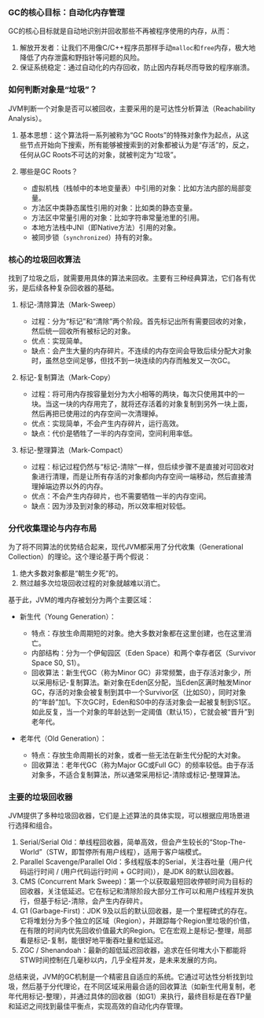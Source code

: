 
### GC的核心目标：自动化内存管理

GC的核心目标就是自动地识别并回收那些不再被程序使用的内存，从而：
1.  解放开发者：让我们不用像C/C++程序员那样手动`malloc`和`free`内存，极大地降低了内存泄露和野指针等问题的风险。
2.  保证系统稳定：通过自动化的内存回收，防止因内存耗尽而导致的程序崩溃。

### 如何判断对象是“垃圾”？

JVM判断一个对象是否可以被回收，主要采用的是可达性分析算法（Reachability Analysis）。

1.  基本思想：这个算法将一系列被称为“GC Roots”的特殊对象作为起点，从这些节点开始向下搜索，所有能够被搜索到的对象都被认为是“存活”的，反之，任何从GC Roots不可达的对象，就被判定为“垃圾”。

2.  哪些是GC Roots？
    *   虚拟机栈（栈帧中的本地变量表）中引用的对象：比如方法内部的局部变量。
    *   方法区中类静态属性引用的对象：比如类的静态变量。
    *   方法区中常量引用的对象：比如字符串常量池里的引用。
    *   本地方法栈中JNI（即Native方法）引用的对象。
    *   被同步锁（`synchronized`）持有的对象。

### 核心的垃圾回收算法

找到了垃圾之后，就需要用具体的算法来回收。主要有三种经典算法，它们各有优劣，是后续各种复杂回收器的基础。

1.  标记-清除算法（Mark-Sweep）
    *   过程：分为“标记”和“清除”两个阶段。首先标记出所有需要回收的对象，然后统一回收所有被标记的对象。
    *   优点：实现简单。
    *   缺点：会产生大量的内存碎片。不连续的内存空间会导致后续分配大对象时，虽然总空间足够，但找不到一块连续的内存而触发又一次GC。

2.  标记-复制算法（Mark-Copy）
    *   过程：将可用内存按容量划分为大小相等的两块，每次只使用其中的一块。当这一块的内存用完了，就将还存活着的对象复制到另外一块上面，然后再把已使用过的内存空间一次清理掉。
    *   优点：实现简单，不会产生内存碎片，运行高效。
    *   缺点：代价是牺牲了一半的内存空间，空间利用率低。

3.  标记-整理算法（Mark-Compact）
    *   过程：标记过程仍然与“标记-清除”一样，但后续步骤不是直接对可回收对象进行清理，而是让所有存活的对象都向内存空间一端移动，然后直接清理掉端边界以外的内存。
    *   优点：不会产生内存碎片，也不需要牺牲一半的内存空间。
    *   缺点：因为涉及到对象的移动，所以效率相对较低。

### 分代收集理论与内存布局

为了将不同算法的优势结合起来，现代JVM都采用了分代收集（Generational Collection）的理论。这个理论基于两个假说：
1.  绝大多数对象都是“朝生夕死”的。
2.  熬过越多次垃圾回收过程的对象就越难以消亡。

基于此，JVM的堆内存被划分为两个主要区域：

*   新生代（Young Generation）：
    *   特点：存放生命周期短的对象。绝大多数对象都在这里创建，也在这里消亡。
    *   内部结构：分为一个伊甸园区（Eden Space）和两个幸存者区（Survivor Space S0, S1）。
    *   回收算法：新生代GC（称为Minor GC）非常频繁，由于存活对象少，所以采用标记-复制算法。新对象在Eden区分配，当Eden区满时触发Minor GC，存活的对象会被复制到其中一个Survivor区（比如S0），同时对象的“年龄”加1。下次GC时，Eden和S0中的存活对象会一起被复制到S1区。如此反复，当一个对象的年龄达到一定阈值（默认15），它就会被“晋升”到老年代。

*   老年代（Old Generation）：
    *   特点：存放生命周期长的对象，或者一些无法在新生代分配的大对象。
    *   回收算法：老年代GC（称为Major GC或Full GC）的频率较低。由于存活对象多，不适合复制算法，所以通常采用标记-清除或标记-整理算法。

### 主要的垃圾回收器

JVM提供了多种垃圾回收器，它们是上述算法的具体实现，可以根据应用场景进行选择和组合。

1.  Serial/Serial Old：单线程回收器，简单高效，但会产生较长的“Stop-The-World”（STW，即暂停所有用户线程），适用于客户端模式。
2.  Parallel Scavenge/Parallel Old：多线程版本的Serial，关注吞吐量（用户代码运行时间 / (用户代码运行时间 + GC时间)），是JDK 8的默认回收器。
3.  CMS (Concurrent Mark Sweep)：第一个以获取最短回收停顿时间为目标的回收器，关注低延迟。它在标记和清除阶段大部分工作可以和用户线程并发执行，但基于标记-清除，会产生内存碎片。
4.  G1 (Garbage-First)：JDK 9及以后的默认回收器，是一个里程碑式的存在。它将堆划分为多个独立的区域（Region），并跟踪每个Region里垃圾的价值，在有限的时间内优先回收价值最大的Region。它在宏观上是标记-整理，局部看是标记-复制，能很好地平衡吞吐量和低延迟。
5.  ZGC / Shenandoah：最新的超低延迟回收器，追求在任何堆大小下都能将STW时间控制在几毫秒以内，几乎全程并发，是未来发展的方向。

总结来说，JVM的GC机制是一个精密且自适应的系统。它通过可达性分析找到垃圾，然后基于分代理论，在不同区域采用最合适的回收算法（如新生代用复制，老年代用标记-整理），并通过具体的回收器（如G1）来执行，最终目标是在吞TP量和延迟之间找到最佳平衡点，实现高效的自动化内存管理。